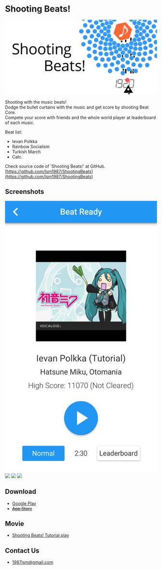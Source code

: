 Shooting Beats!
===
![GraphicImage](Files/Images/GraphicImage.png)

Shooting with the music beats!  
Dodge the bullet curtains with the music and get score by shooting Beat Core.  
Compete your score with friends and the whole world player at leaderboard of each music.  

Beat list:
- Ievan Polkka
- Rainbow Socialism
- Turkish March
- Calc.

Check source code of 'Shooting Beats!' at GitHub.  
[https://github.com/lsm1987/ShootingBeats](https://github.com/lsm1987/ShootingBeats)

## Screenshots
![](Files/Images/Screenshot_Ready_Phone_5_5.png)
![](Files/Imagesimages/Screenshot_Play1_Phone_5_5.png)
![](Files/Imagesimages/Screenshot_Play2_Phone_5_5.png)
![](Files/Imagesimages/Screenshot_List_Phone_5_5.png)

## Download
- [Google Play](https://play.google.com/store/apps/details?id=com.lsm1987.ShootingBeats)
- [~~App Store~~](https://apps.apple.com/app/id1474525871)

## Movie
- [Shooting Beats! Tutorial play](https://www.youtube.com/watch?v=v2521Lo-OZg)

## Contact Us
- 1987lsm@gmail.com